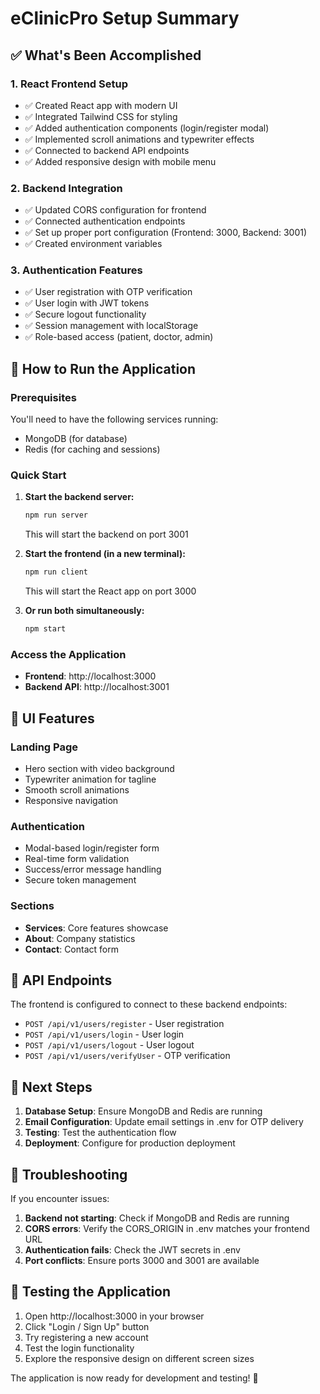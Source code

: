 # eClinicPro Setup Summary

## ✅ What's Been Accomplished

### 1. React Frontend Setup
- ✅ Created React app with modern UI
- ✅ Integrated Tailwind CSS for styling
- ✅ Added authentication components (login/register modal)
- ✅ Implemented scroll animations and typewriter effects
- ✅ Connected to backend API endpoints
- ✅ Added responsive design with mobile menu

### 2. Backend Integration
- ✅ Updated CORS configuration for frontend
- ✅ Connected authentication endpoints
- ✅ Set up proper port configuration (Frontend: 3000, Backend: 3001)
- ✅ Created environment variables

### 3. Authentication Features
- ✅ User registration with OTP verification
- ✅ User login with JWT tokens
- ✅ Secure logout functionality
- ✅ Session management with localStorage
- ✅ Role-based access (patient, doctor, admin)

## 🚀 How to Run the Application

### Prerequisites
You'll need to have the following services running:
- MongoDB (for database)
- Redis (for caching and sessions)

### Quick Start

1. **Start the backend server:**
   ```bash
   npm run server
   ```
   This will start the backend on port 3001

2. **Start the frontend (in a new terminal):**
   ```bash
   npm run client
   ```
   This will start the React app on port 3000

3. **Or run both simultaneously:**
   ```bash
   npm start
   ```

### Access the Application
- **Frontend**: http://localhost:3000
- **Backend API**: http://localhost:3001

## 🎨 UI Features

### Landing Page
- Hero section with video background
- Typewriter animation for tagline
- Smooth scroll animations
- Responsive navigation

### Authentication
- Modal-based login/register form
- Real-time form validation
- Success/error message handling
- Secure token management

### Sections
- **Services**: Core features showcase
- **About**: Company statistics
- **Contact**: Contact form

## 🔧 API Endpoints

The frontend is configured to connect to these backend endpoints:

- `POST /api/v1/users/register` - User registration
- `POST /api/v1/users/login` - User login  
- `POST /api/v1/users/logout` - User logout
- `POST /api/v1/users/verifyUser` - OTP verification

## 🎯 Next Steps

1. **Database Setup**: Ensure MongoDB and Redis are running
2. **Email Configuration**: Update email settings in .env for OTP delivery
3. **Testing**: Test the authentication flow
4. **Deployment**: Configure for production deployment

## 🐛 Troubleshooting

If you encounter issues:

1. **Backend not starting**: Check if MongoDB and Redis are running
2. **CORS errors**: Verify the CORS_ORIGIN in .env matches your frontend URL
3. **Authentication fails**: Check the JWT secrets in .env
4. **Port conflicts**: Ensure ports 3000 and 3001 are available

## 📱 Testing the Application

1. Open http://localhost:3000 in your browser
2. Click "Login / Sign Up" button
3. Try registering a new account
4. Test the login functionality
5. Explore the responsive design on different screen sizes

The application is now ready for development and testing! 🎉